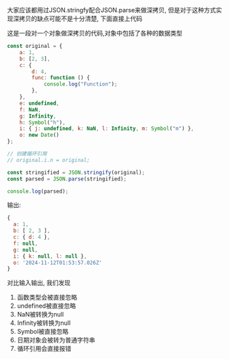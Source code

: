 大家应该都用过JSON.stringfy配合JSON.parse来做深拷贝, 但是对于这种方式实现深拷贝的缺点可能不是十分清楚, 下面直接上代码

这是一段对一个对象做深拷贝的代码,对象中包括了各种的数据类型

```javascript
const original = {
	a: 1,
	b: [2, 3],
	c: {
		d: 4,
		func: function () {
			console.log("Function");
		},
	},
	e: undefined,
	f: NaN,
	g: Infinity,
	h: Symbol("h"),
	i: { j: undefined, k: NaN, l: Infinity, m: Symbol("m") },
	o: new Date()
};

// 创建循环引用
// original.i.n = original;

const stringified = JSON.stringify(original);
const parsed = JSON.parse(stringified);

console.log(parsed);
```

输出:

```javascript
{
  a: 1,
  b: [ 2, 3 ],
  c: { d: 4 },
  f: null,
  g: null,
  i: { k: null, l: null },
  o: '2024-11-12T01:53:57.026Z'
}
```

对比输入输出, 我们发现

1. 函数类型会被直接忽略
2. undefined被直接忽略
3. NaN被转换为null
4. Infinity被转换为null
5. Symbol被直接忽略
6. 日期对象会被转为普通字符串
7. 循环引用会直接报错
